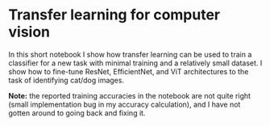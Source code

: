 # Transfer learning for computer vision
In this short notebook I show how transfer learning can be used to train a classifier for a new task with minimal training and a relatively small dataset. I show how to fine-tune ResNet, EfficientNet, and ViT architectures to the task of identifying cat/dog images.

**Note:** the reported training accuracies in the notebook are not quite right (small implementation bug in my accuracy calculation), and I have not gotten around to going back and fixing it.
